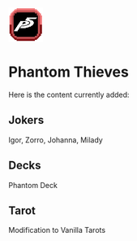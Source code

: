 ![image info](./assets/2x/modicon.png)
# Phantom Thieves
Here is the content currently added:
## Jokers
Igor, Zorro, Johanna, Milady
## Decks
Phantom Deck
## Tarot
Modification to Vanilla Tarots
